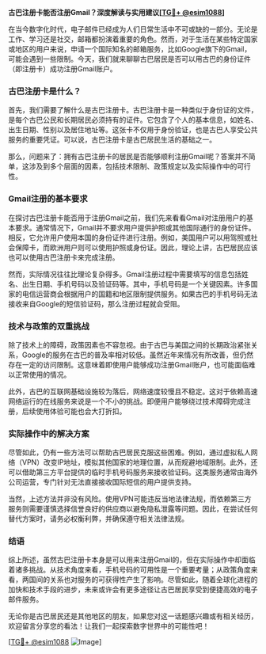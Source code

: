 **古巴注册卡能否注册Gmail？深度解读与实用建议[[TG💪+ @esim1088](https://t.me/s/esim1088)]**

在当今数字化时代，电子邮件已经成为人们日常生活中不可或缺的一部分。无论是工作、学习还是社交，邮箱都扮演着重要的角色。然而，对于生活在某些特定国家或地区的用户来说，申请一个国际知名的邮箱服务，比如Google旗下的Gmail，可能会遇到一些限制。今天，我们就来聊聊古巴居民是否可以用古巴的身份证件（即注册卡）成功注册Gmail账户。

### 古巴注册卡是什么？

首先，我们需要了解什么是古巴注册卡。古巴注册卡是一种类似于身份证的文件，是每个古巴公民和长期居民必须持有的证件。它包含了个人的基本信息，如姓名、出生日期、性别以及居住地址等。这张卡不仅用于身份验证，也是古巴人享受公共服务的重要凭证。可以说，古巴注册卡是古巴居民生活的基础之一。

那么，问题来了：拥有古巴注册卡的居民是否能够顺利注册Gmail呢？答案并不简单，这涉及到多个层面的因素，包括技术限制、政策规定以及实际操作中的可行性。

### Gmail注册的基本要求

在探讨古巴注册卡能否用于注册Gmail之前，我们先来看看Gmail对注册用户的基本要求。通常情况下，Gmail并不要求用户提供护照或其他国际通行的身份证件。相反，它允许用户使用本国的身份证件进行注册。例如，美国用户可以用驾照或社会保障卡，而欧洲用户则可以使用护照或身份证。因此，理论上讲，古巴居民应该也可以使用古巴注册卡来完成注册。

然而，实际情况往往比理论复杂得多。Gmail注册过程中需要填写的信息包括姓名、出生日期、手机号码以及验证码等。其中，手机号码是一个关键因素。许多国家的电信运营商会根据用户的国籍和地区限制提供服务。如果古巴的手机号码无法接收来自Google的短信验证码，那么注册过程就会受阻。

### 技术与政策的双重挑战

除了技术上的障碍，政策因素也不容忽视。由于古巴与美国之间的长期政治紧张关系，Google的服务在古巴的普及率相对较低。虽然近年来情况有所改善，但仍然存在一定的访问限制。这意味着即使用户能够成功注册Gmail账户，也可能面临难以正常使用的情况。

此外，古巴的互联网基础设施较为落后，网络速度较慢且不稳定。这对于依赖高速网络运行的在线服务来说是一个不小的挑战。即便用户能够绕过技术障碍完成注册，后续使用体验可能也会大打折扣。

### 实际操作中的解决方案

尽管如此，仍有一些方法可以帮助古巴居民克服这些困难。例如，通过虚拟私人网络（VPN）改变IP地址，模拟其他国家的地理位置，从而规避地域限制。此外，还可以借助第三方平台提供的临时手机号码服务来接收验证码。这类服务通常由海外公司运营，专门针对无法直接接收国际短信的用户提供支持。

当然，上述方法并非没有风险。使用VPN可能违反当地法律法规，而依赖第三方服务则需要谨慎选择信誉良好的供应商以避免隐私泄露等问题。因此，在尝试任何替代方案时，请务必权衡利弊，并确保遵守相关法律法规。

### 结语

综上所述，虽然古巴注册卡本身是可以用来注册Gmail的，但在实际操作中却面临着诸多挑战。从技术角度来看，手机号码的可用性是一个重要考量；从政策角度来看，两国间的关系也对服务的可获得性产生了影响。尽管如此，随着全球化进程的加快和技术手段的进步，未来或许会有更多途径让古巴居民享受到便捷高效的电子邮件服务。

无论你是古巴居民还是其他地区的朋友，如果您对这一话题感兴趣或有相关经历，欢迎留言分享您的看法！让我们一起探索数字世界中的可能性吧！

[[TG💪+ @esim1088](https://t.me/s/esim1088) ![Image](https://i.postimg.cc/4NQfJmqS/Snipaste-2025-05-13-00-14-12.png)]